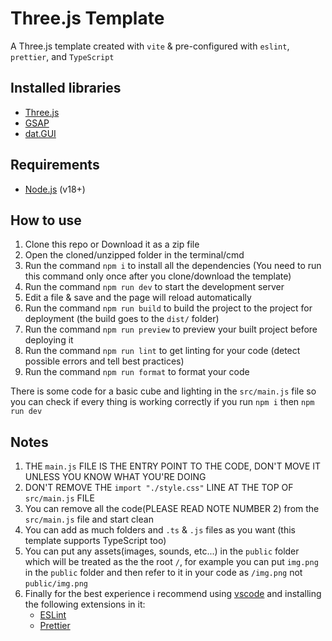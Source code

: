 # Three.js Template

A Three.js template created with `vite` & pre-configured with `eslint`, `prettier`, and `TypeScript`

## Installed libraries

-   [Three.js](https://threejs.org/)
-   [GSAP](https://greensock.com/gsap/)
-   [dat.GUI](https://github.com/dataarts/dat.gui)

## Requirements

-   [Node.js](https://nodejs.org/en/) (v18+)

## How to use

1. Clone this repo or Download it as a zip file
2. Open the cloned/unzipped folder in the terminal/cmd
3. Run the command `npm i` to install all the dependencies (You need to run this command only once after you clone/download the template)
4. Run the command `npm run dev` to start the development server
5. Edit a file & save and the page will reload automatically
6. Run the command `npm run build` to build the project to the project for deployment (the build goes to the `dist/` folder)
7. Run the command `npm run preview` to preview your built project before deploying it
8. Run the command `npm run lint` to get linting for your code (detect possible errors and tell best practices)
9. Run the command `npm run format` to format your code

There is some code for a basic cube and lighting in the `src/main.js` file so you can check if every thing is working correctly if you run `npm i` then `npm run dev`

## Notes

1.  THE `main.js` FILE IS THE ENTRY POINT TO THE CODE, DON'T MOVE IT UNLESS YOU KNOW WHAT YOU'RE DOING
2.  DON'T REMOVE THE `import "./style.css"` LINE AT THE TOP OF `src/main.js` FILE
3.  You can remove all the code(PLEASE READ NOTE NUMBER 2) from the `src/main.js` file and start clean
4.  You can add as much folders and `.ts` & `.js` files as you want (this template supports TypeScript too)
5.  You can put any assets(images, sounds, etc...) in the `public` folder which will be treated as the the root `/`, for example you can put `img.png` in the `public` folder and then refer to it in your code as `/img.png` not `public/img.png`
6.  Finally for the best experience i recommend using [vscode](https://code.visualstudio.com/) and installing the following extensions in it:
    -   [ESLint](https://marketplace.visualstudio.com/items?itemName=dbaeumer.vscode-eslint)
    -   [Prettier](https://marketplace.visualstudio.com/items?itemName=esbenp.prettier-vscode)
